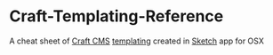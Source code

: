 Craft-Templating-Reference
==========================

A cheat sheet of [Craft CMS](http://buildwithcraft.com) [templating](http://buildwithcraft.com/docs/templating-overview)
created in [Sketch](http://bohemiancoding.com/sketch/) app for OSX
